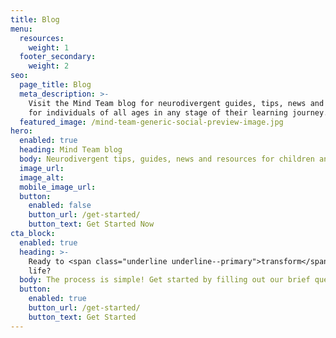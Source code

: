 ```yaml
---
title: Blog
menu:
  resources:
    weight: 1
  footer_secondary:
    weight: 2
seo:
  page_title: Blog
  meta_description: >-
    Visit the Mind Team blog for neurodivergent guides, tips, news and resources
    for individuals of all ages in any stage of their learning journey.
  featured_image: /mind-team-generic-social-preview-image.jpg
hero:
  enabled: true
  heading: Mind Team blog
  body: Neurodivergent tips, guides, news and resources for children and adults.
  image_url:
  image_alt:
  mobile_image_url: 
  button:
    enabled: false
    button_url: /get-started/
    button_text: Get Started Now
cta_block:
  enabled: true
  heading: >-
    Ready to <span class="underline underline--primary">transform</span> your
    life?
  body: The process is simple! Get started by filling out our brief questionnaire.
  button:
    enabled: true
    button_url: /get-started/
    button_text: Get Started
---
```

